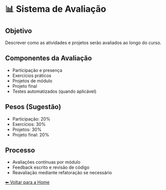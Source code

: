 # 📊 Sistema de Avaliação

## Objetivo
Descrever como as atividades e projetos serão avaliados ao longo do curso.

## Componentes da Avaliação
- Participação e presença
- Exercícios práticos
- Projetos de módulo
- Projeto final
- Testes automatizados (quando aplicável)

## Pesos (Sugestão)
- Participação: 20%
- Exercícios: 30%
- Projetos: 30%
- Projeto final: 20%

## Processo
- Avaliações contínuas por módulo
- Feedback escrito e revisão de código
- Reavaliação mediante refatoração se necessário

[⬅ Voltar para a Home](./Home.md)